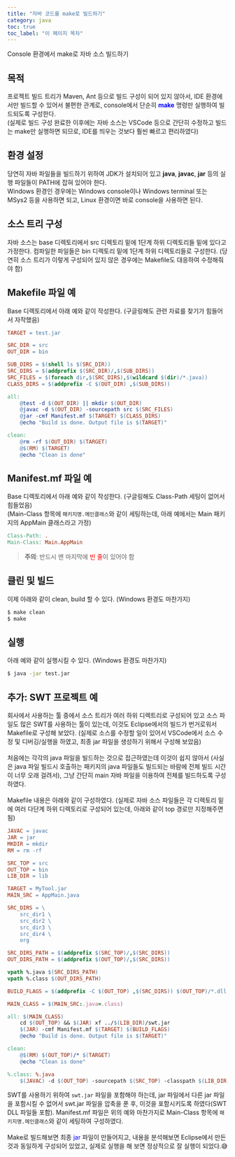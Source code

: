 ```yaml
---
title: "자바 코드를 make로 빌드하기"
category: java
toc: true
toc_label: "이 페이지 목차"
---
```


Console 환경에서 make로 자바 소스 빌드하기


## 목적
프로젝트 빌드 트리가 Maven, Ant 등으로 빌드 구성이 되어 있지 않아서, IDE 환경에서만 빌드할 수 있어서 불편한 관계로, console에서 단순히 <span style="color:blue">**make**</span> 명령만 실행하여 빌드되도록 구성한다.  
(실제로 빌드 구성 완료한 이후에는 자바 소스는 VSCode 등으로 간단히 수정하고 빌드는 make만 실행하면 되므로, IDE를 띄우는 것보다 훨씬 빠르고 편리하였다) 

## 환경 설정
당연히 자바 파일들을 빌드하기 위하여 JDK가 설치되어 있고 **java**, **javac**, **jar** 등의 실행 파일들이 PATH에 잡혀 있어야 한다.  
Windows 환경인 경우에는 Windows console이나 Windows terminal 또는 MSys2 등을 사용하면 되고, Linux 환경이면 바로 console을 사용하면 된다.

## 소스 트리 구성
자바 소스는 base 디렉토리에서 src 디렉토리 밑에 1단계 하위 디렉토리들 밑에 있다고 가정한다. 컴파일한 파일들은 bin 디렉토리 밑에 1단계 하위 디렉토리들로 구성한다. (당연히 소스 트리가 이렇게 구성되어 있지 않은 경우에는 Makefile도 대응하여 수정해줘야 함)

## Makefile 파일 예
Base 디렉토리에서 아래 예와 같이 작성한다. (구글링해도 관련 자료를 찾기가 힘들어서 자작했음)
```makefile
TARGET = test.jar

SRC_DIR = src
OUT_DIR = bin

SUB_DIRS = $(shell ls $(SRC_DIR))
SRC_DIRS = $(addprefix $(SRC_DIR)/,$(SUB_DIRS))
SRC_FILES = $(foreach dir,$(SRC_DIRS),$(wildcard $(dir)/*.java))
CLASS_DIRS = $(addprefix -C $(OUT_DIR) ,$(SUB_DIRS))

all:
    @test -d $(OUT_DIR) || mkdir $(OUT_DIR)
    @javac -d $(OUT_DIR) -sourcepath src $(SRC_FILES)
    @jar -cmf Manifest.mf $(TARGET) $(CLASS_DIRS)
    @echo "Build is done. Output file is $(TARGET)"

clean:
    @rm -rf $(OUT_DIR) $(TARGET)
    @$(RM) $(TARGET)
    @echo "Clean is done"
```

## Manifest.mf 파일 예
Base 디렉토리에서 아래 예와 같이 작성한다. (구글링해도 Class-Path 세팅이 없어서 힘들었음)  
(Main-Class 항목에 `패키지명.메인클래스`와 같이 세팅하는데, 아래 예에서는 Main 패키지의 AppMain 클래스라고 가정)  

```makefile
Class-Path: .
Main-Class: Main.AppMain

```
> **주의**: 반드시 맨 마지막에 <span style="color:red">빈 줄</span>이 있어야 함

## 클린 및 빌드
이제 아래와 같이 clean, build 할 수 있다. (Windows 환경도 마찬가지)
```bash
$ make clean
$ make
```

## 실행
아래 예와 같이 실행시킬 수 있다. (Windows 환경도 마찬가지)
```bash
$ java -jar test.jar
```

## 추가: SWT 프로젝트 예
회사에서 사용하는 툴 중에서 소스 트리가 여러 하위 디렉트리로 구성되어 있고 소스 파일도 많은 SWT를 사용하는 툴이 있는데, 이것도 Eclipse에서의 빌드가 번거로워서 Makefile로 구성해 보았다. (실제로 소스를 수정할 일이 있어서 VSCode에서 소스 수정 및 디버깅/실행을 하였고, 최종 jar 파일을 생성하기 위해서 구성해 보았음)  
<br>
처음에는 각각의 java 파일을 빌드하는 것으로 접근하였는데 이것이 쉽지 않아서 (사실은 java 파일 빌드시 호출하는 패키지의 java 파일들도 빌드되는 바람에 전체 빌드 시간이 너무 오래 걸려서), 그냥 간단히 main 자바 파일을 이용하여 전체를 빌드하도록 구성하였다.  
<br>
Makefile 내용은 아래와 같이 구성하였다. (실제로 자바 소스 파일들은 각 디렉토리 밑에 여러 다단계 하위 디렉토리로 구성되어 있는데, 아래와 같이 top 경로만 지정해주면 됨) 
```makefile
JAVAC = javac
JAR = jar
MKDIR = mkdir
RM = rm -rf

SRC_TOP = src
OUT_TOP = bin
LIB_DIR = lib

TARGET = MyTool.jar
MAIN_SRC = AppMain.java

SRC_DIRS = \
	src_dir1 \
	src_dir2 \
	src_dir3 \
	src_dir4 \
	org

SRC_DIRS_PATH = $(addprefix $(SRC_TOP)/,$(SRC_DIRS))
OUT_DIRS_PATH = $(addprefix $(OUT_TOP)/,$(SRC_DIRS))

vpath %.java $(SRC_DIRS_PATH)
vpath %.class $(OUT_DIRS_PATH)

BUILD_FLAGS = $(addprefix -C $(OUT_TOP) ,$(SRC_DIRS)) $(OUT_TOP)/*.dll

MAIN_CLASS = $(MAIN_SRC:.java=.class)

all: $(MAIN_CLASS)
	cd $(OUT_TOP) && $(JAR) xf ../$(LIB_DIR)/swt.jar
	$(JAR) -cmf Manifest.mf $(TARGET) $(BUILD_FLAGS)
	@echo "Build is done. Output file is $(TARGET)"

clean:
	@$(RM) $(OUT_TOP)/* $(TARGET)
	@echo "Clean is done"

%.class: %.java
	$(JAVAC) -d $(OUT_TOP) -sourcepath $(SRC_TOP) -classpath $(LIB_DIR)/* $<
```

SWT를 사용하기 위하여 `swt.jar` 파일을 포함해야 하는데, jar 파일에서 다른 jar 파일을 포함시킬 수 없어서 swt.jar 파일을 압축을 푼 후, 이것을 포함시키도록 하였다(SWT DLL 파일들 포함).
Manifest.mf 파일은 위의 예와 마찬가지로 Main-Class 항목에 `패키지명.메인클래스`와 같이 세팅하여 구성하였다.  
<br>
Make로 빌드해보면 최종 <span style="color:blue">jar</span> 파일이 만들어지고, 내용을 분석해보면 Eclipse에서 만든 것과 동일하게 구성되어 있었고, 실제로 실행을 해 보면 정상적으로 잘 실행이 되었다.😅
